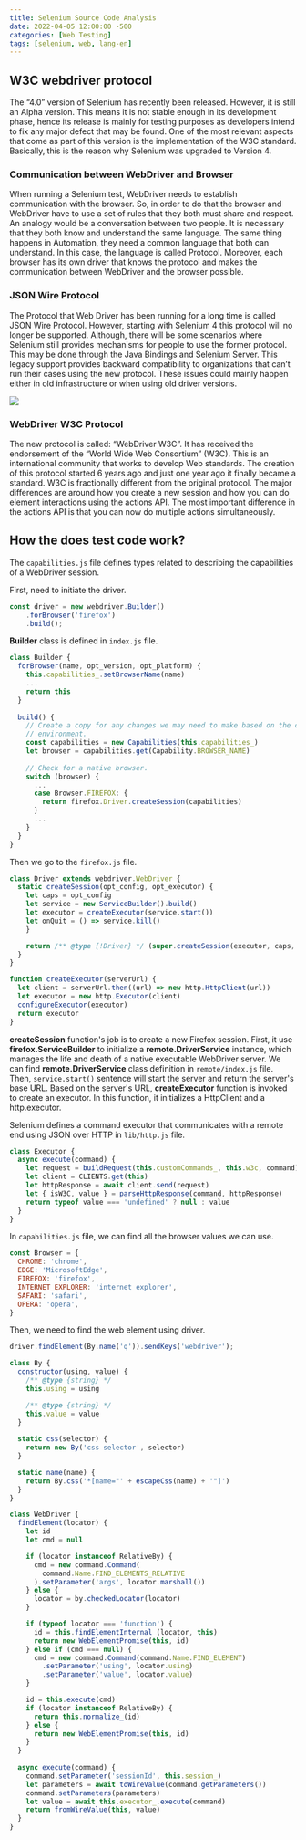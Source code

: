 ```yaml
---
title: Selenium Source Code Analysis
date: 2022-04-05 12:00:00 -500
categories: [Web Testing]
tags: [selenium, web, lang-en]
---
```



## W3C webdriver protocol

The “4.0” version of Selenium has recently been released. However, it is still an Alpha version. This means it is not stable enough in its development phase, hence its release is mainly for testing purposes as developers intend to fix any major defect that may be found. One of the most relevant aspects that come as part of this version is the implementation of the W3C standard. Basically, this is the reason why Selenium was upgraded to Version 4.

### Communication between WebDriver and Browser

When running a Selenium test, WebDriver needs to establish communication with the browser. So, in order to do that the browser and WebDriver have to use a set of rules that they both must share and respect. An analogy would be a conversation between two people. It is necessary that they both know and understand the same language. The same thing happens in Automation, they need a common language that both can understand. In this case, the language is called Protocol. Moreover, each browser has its own driver that knows the protocol and makes the communication between WebDriver and the browser possible.

### JSON Wire Protocol

The Protocol that Web Driver has been running for a long time is called JSON Wire Protocol. However, starting with Selenium 4 this protocol will no longer be supported. Although, there will be some scenarios where Selenium still provides mechanisms for people to use the former protocol. This may be done through the Java Bindings and Selenium Server. This legacy support provides backward compatibility to organizations that can’t run their cases using the new protocol. These issues could mainly happen either in old infrastructure or when using old driver versions.

![]({{site.url}}/assets/img/2022-04-05/WebDriver-W3C-Protocol.png)

### WebDriver W3C Protocol

The new protocol is called: “WebDriver W3C”. It has received the endorsement of the “World Wide Web Consortium” (W3C). This is an international community that works to develop Web standards. The creation of this protocol started 6 years ago and just one year ago it finally became a standard. W3C is fractionally different from the original protocol. The major differences are around how you create a new session and how you can do element interactions using the actions API. The most important difference in the actions API is that you can now do multiple actions simultaneously.

## How the does test code work?

The `capabilities.js` file defines types related to describing the capabilities of a WebDriver session.

First, need to initiate the driver.

``` js
const driver = new webdriver.Builder()
    .forBrowser('firefox')
    .build();
```

**Builder** class is defined in `index.js` file. 

``` js
class Builder {
  forBrowser(name, opt_version, opt_platform) {
    this.capabilities_.setBrowserName(name)
    ...
    return this
  }
  
  build() {
    // Create a copy for any changes we may need to make based on the current
    // environment.
    const capabilities = new Capabilities(this.capabilities_)
    let browser = capabilities.get(Capability.BROWSER_NAME)
	
    // Check for a native browser.
    switch (browser) {
      ...
      case Browser.FIREFOX: {
        return firefox.Driver.createSession(capabilities)
      }
      ...
    }
  }
}
```

Then we go to the `firefox.js` file.

``` js
class Driver extends webdriver.WebDriver {
  static createSession(opt_config, opt_executor) {
    let caps = opt_config
    let service = new ServiceBuilder().build()
    let executor = createExecutor(service.start())
    let onQuit = () => service.kill()
    }

    return /** @type {!Driver} */ (super.createSession(executor, caps, onQuit))
  } 
}

function createExecutor(serverUrl) {
  let client = serverUrl.then((url) => new http.HttpClient(url))
  let executor = new http.Executor(client)
  configureExecutor(executor)
  return executor
}
```

**createSession** function's job is to create a new Firefox session.  First, it use **firefox.ServiceBuilder** to initialize a  **remote.DriverService** instance, which manages the life and death of a native executable WebDriver server. We can find **remote.DriverService** class definition in `remote/index.js` file. Then, `service.start()` sentence will start the server and return the server's base URL. Based on the server's URL, **createExecutor** function is invoked to create an executor. In this function, it initializes a HttpClient and a http.executor.

Selenium defines a command executor that communicates with a remote end using JSON over HTTP in `lib/http.js` file.

``` js
class Executor {
  async execute(command) {
    let request = buildRequest(this.customCommands_, this.w3c, command)
    let client = CLIENTS.get(this)
    let httpResponse = await client.send(request)
    let { isW3C, value } = parseHttpResponse(command, httpResponse)
    return typeof value === 'undefined' ? null : value
  }
}
```





In `capabilities.js` file, we can find all the browser values we can use.

``` js
const Browser = {
  CHROME: 'chrome',
  EDGE: 'MicrosoftEdge',
  FIREFOX: 'firefox',
  INTERNET_EXPLORER: 'internet explorer',
  SAFARI: 'safari',
  OPERA: 'opera',
}
```



Then, we need to find the web element using driver.

``` js
driver.findElement(By.name('q')).sendKeys('webdriver');
```

``` js
class By {
  constructor(using, value) {
    /** @type {string} */
    this.using = using

    /** @type {string} */
    this.value = value
  }
    
  static css(selector) {
    return new By('css selector', selector)
  }

  static name(name) {
    return By.css('*[name="' + escapeCss(name) + '"]')
  }
}
```



``` js
class WebDriver {
  findElement(locator) {
    let id
    let cmd = null

    if (locator instanceof RelativeBy) {
      cmd = new command.Command(
        command.Name.FIND_ELEMENTS_RELATIVE
      ).setParameter('args', locator.marshall())
    } else {
      locator = by.checkedLocator(locator)
    }

    if (typeof locator === 'function') {
      id = this.findElementInternal_(locator, this)
      return new WebElementPromise(this, id)
    } else if (cmd === null) {
      cmd = new command.Command(command.Name.FIND_ELEMENT)
        .setParameter('using', locator.using)
        .setParameter('value', locator.value)
    }

    id = this.execute(cmd)
    if (locator instanceof RelativeBy) {
      return this.normalize_(id)
    } else {
      return new WebElementPromise(this, id)
    }
  }
    
  async execute(command) {
    command.setParameter('sessionId', this.session_)
    let parameters = await toWireValue(command.getParameters())
    command.setParameters(parameters)
    let value = await this.executor_.execute(command)
    return fromWireValue(this, value)
  }
}
```

